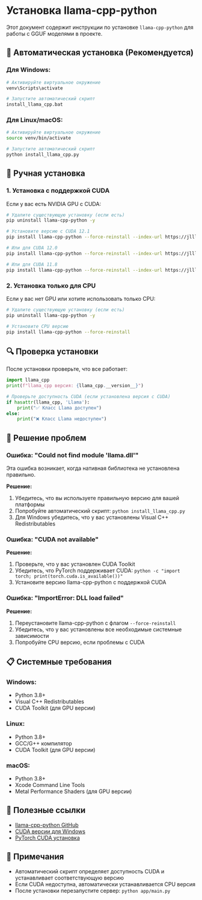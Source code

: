 # Установка llama-cpp-python

Этот документ содержит инструкции по установке `llama-cpp-python` для работы с GGUF моделями в проекте.

## 🚀 Автоматическая установка (Рекомендуется)

### Для Windows:
```bash
# Активируйте виртуальное окружение
venv\Scripts\activate

# Запустите автоматический скрипт
install_llama_cpp.bat
```

### Для Linux/macOS:
```bash
# Активируйте виртуальное окружение
source venv/bin/activate

# Запустите автоматический скрипт
python install_llama_cpp.py
```

## 🔧 Ручная установка

### 1. Установка с поддержкой CUDA

Если у вас есть NVIDIA GPU с CUDA:

```bash
# Удалите существующую установку (если есть)
pip uninstall llama-cpp-python -y

# Установите версию с CUDA 12.1
pip install llama-cpp-python --force-reinstall --index-url https://jllllll.github.io/llama-cpp-python-cuBLAS-wheels/cu121

# Или для CUDA 12.0
pip install llama-cpp-python --force-reinstall --index-url https://jllllll.github.io/llama-cpp-python-cuBLAS-wheels/cu120

# Или для CUDA 11.8
pip install llama-cpp-python --force-reinstall --index-url https://jllllll.github.io/llama-cpp-python-cuBLAS-wheels/cu118
```

### 2. Установка только для CPU

Если у вас нет GPU или хотите использовать только CPU:

```bash
# Удалите существующую установку (если есть)
pip uninstall llama-cpp-python -y

# Установите CPU версию
pip install llama-cpp-python --force-reinstall
```

## 🔍 Проверка установки

После установки проверьте, что все работает:

```python
import llama_cpp
print(f"llama_cpp версия: {llama_cpp.__version__}")

# Проверьте доступность CUDA (если установлена версия с CUDA)
if hasattr(llama_cpp, 'Llama'):
    print("✅ Класс Llama доступен")
else:
    print("❌ Класс Llama недоступен")
```

## 🐛 Решение проблем

### Ошибка: "Could not find module 'llama.dll'"

Эта ошибка возникает, когда нативная библиотека не установлена правильно.

**Решение:**
1. Убедитесь, что вы используете правильную версию для вашей платформы
2. Попробуйте автоматический скрипт: `python install_llama_cpp.py`
3. Для Windows убедитесь, что у вас установлены Visual C++ Redistributables

### Ошибка: "CUDA not available"

**Решение:**
1. Проверьте, что у вас установлен CUDA Toolkit
2. Убедитесь, что PyTorch поддерживает CUDA: `python -c "import torch; print(torch.cuda.is_available())"`
3. Установите версию llama-cpp-python с поддержкой CUDA

### Ошибка: "ImportError: DLL load failed"

**Решение:**
1. Переустановите llama-cpp-python с флагом `--force-reinstall`
2. Убедитесь, что у вас установлены все необходимые системные зависимости
3. Попробуйте CPU версию, если проблемы с CUDA

## 📋 Системные требования

### Windows:
- Python 3.8+
- Visual C++ Redistributables
- CUDA Toolkit (для GPU версии)

### Linux:
- Python 3.8+
- GCC/G++ компилятор
- CUDA Toolkit (для GPU версии)

### macOS:
- Python 3.8+
- Xcode Command Line Tools
- Metal Performance Shaders (для GPU версии)

## 🔗 Полезные ссылки

- [llama-cpp-python GitHub](https://github.com/abetlen/llama-cpp-python)
- [CUDA версии для Windows](https://jllllll.github.io/llama-cpp-python-cuBLAS-wheels/)
- [PyTorch CUDA установка](https://pytorch.org/get-started/locally/)

## 📝 Примечания

- Автоматический скрипт определяет доступность CUDA и устанавливает соответствующую версию
- Если CUDA недоступна, автоматически устанавливается CPU версия
- После установки перезапустите сервер: `python app/main.py` 